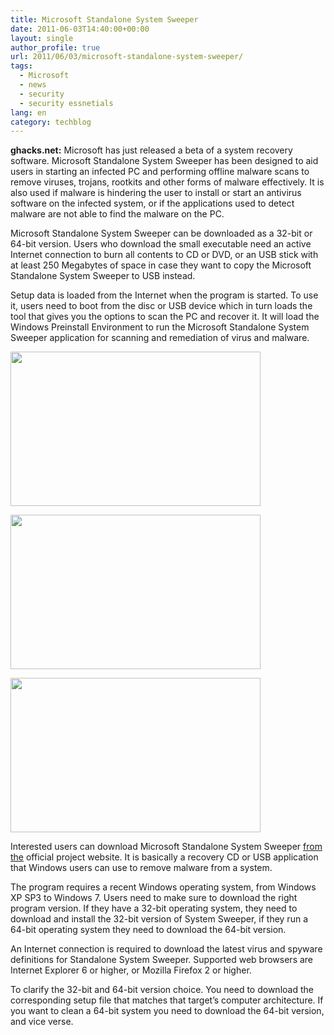 ```yaml
---
title: Microsoft Standalone System Sweeper
date: 2011-06-03T14:40:00+00:00
layout: single
author_profile: true
url: 2011/06/03/microsoft-standalone-system-sweeper/
tags:
  - Microsoft
  - news
  - security
  - security essnetials
lang: en
category: techblog
---
```

<div dir="ltr" trbidi="on">
  <b>ghacks.net:</b> Microsoft has just released a beta of a system recovery software. Microsoft Standalone System Sweeper has been designed to aid users in starting an infected PC and performing offline malware scans to remove viruses, trojans, rootkits and other forms of malware effectively. It is also used if malware is hindering the user to install or start an antivirus software on the infected system, or if the applications used to detect malware are not able to find the malware on the PC.</p> 
  
  <p>
    Microsoft Standalone System Sweeper can be downloaded as a 32-bit or 64-bit version. Users who download the small executable need an active Internet connection to burn all contents to CD or DVD, or an USB stick with at least 250 Megabytes of space in case they want to copy the Microsoft Standalone System Sweeper to USB instead.
  </p>
  
  <p>
    Setup data is loaded from the Internet when the program is started. To use it, users need to boot from the disc or USB device which in turn loads the tool that gives you the options to scan the PC and recover it. It will load the Windows Preinstall Environment to run the Microsoft Standalone System Sweeper application for scanning and remediation of virus and malware.
  </p>
  
  <div>
    <a href="http://2.bp.blogspot.com/-lwACWFNl97k/TejqctPo2jI/AAAAAAAAD4s/0Hk5nWZ4nD4/s1600/system-sweeper-1.jpg" imageanchor="1"><img border="0" height="247" src="http://2.bp.blogspot.com/-lwACWFNl97k/TejqctPo2jI/AAAAAAAAD4s/0Hk5nWZ4nD4/s400/system-sweeper-1.jpg" width="400" /></a>
  </div>
  
  <p>
  </p>
  
  <div>
    <a href="http://2.bp.blogspot.com/-kAKpgLpkhjQ/TejqfIpm1tI/AAAAAAAAD4w/DHTTcShS1B0/s1600/system-sweeper-2.jpg" imageanchor="1"><img border="0" height="247" src="http://2.bp.blogspot.com/-kAKpgLpkhjQ/TejqfIpm1tI/AAAAAAAAD4w/DHTTcShS1B0/s400/system-sweeper-2.jpg" width="400" /></a>
  </div>
  
  <p>
  </p>
  
  <div>
    <a href="http://3.bp.blogspot.com/-BHSPtewUyBE/Tejqh8Coi_I/AAAAAAAAD40/3lC9YnvHe1g/s1600/system-sweeper-3.jpg" imageanchor="1"><img border="0" height="247" src="http://3.bp.blogspot.com/-BHSPtewUyBE/Tejqh8Coi_I/AAAAAAAAD40/3lC9YnvHe1g/s400/system-sweeper-3.jpg" width="400" /></a>
  </div>
  
  <p>
    Interested users can download Microsoft Standalone System Sweeper <a href="http://connect.microsoft.com/systemsweeper">from the</a> official project website. It is basically a recovery CD or USB application that Windows users can use to remove malware from a system.
  </p>
  
  <p>
    The program requires a recent Windows operating system, from Windows XP SP3 to Windows 7. Users need to make sure to download the right program version. If they have a 32-bit operating system, they need to download and install the 32-bit version of System Sweeper, if they run a 64-bit operating system they need to download the 64-bit version.
  </p>
  
  <p>
    An Internet connection is required to download the latest virus and spyware definitions for Standalone System Sweeper. Supported web browsers are Internet Explorer 6 or higher, or Mozilla Firefox 2 or higher.
  </p>
  
  <p>
    To clarify the 32-bit and 64-bit version choice. You need to download the corresponding setup file that matches that target’s computer architecture. If you want to clean a 64-bit system you need to download the 64-bit version, and vice verse.
  </p>
</div>